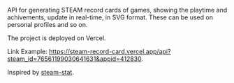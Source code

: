 API for generating STEAM record cards of games, showing the playtime and achivements, update in real-time, in SVG format. These can be used on personal profiles and so on.

The project is deployed on Vercel.

Link Example: https://steam-record-card.vercel.app/api?steam_id=76561199030641631&appid=412830.

Inspired by [steam-stat](https://github.com/Ananto30/steam-stat).
